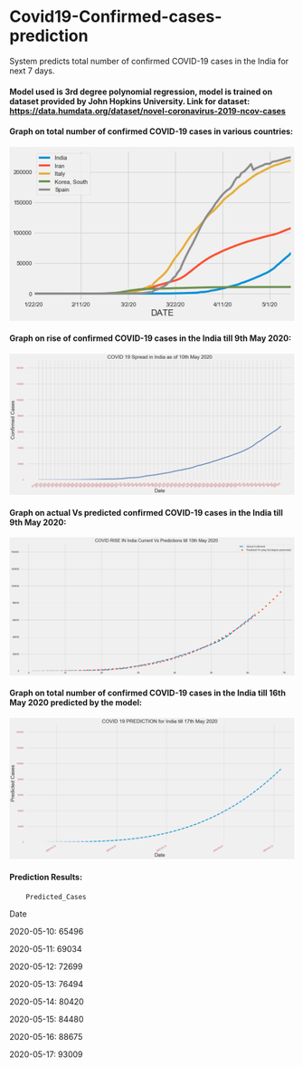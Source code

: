 # Covid19-Confirmed-cases-prediction
System predicts total number of confirmed COVID-19 cases in the India for next 7 days.

#### Model used is 3rd degree polynomial regression, model is trained on dataset provided by John Hopkins University. Link for dataset: https://data.humdata.org/dataset/novel-coronavirus-2019-ncov-cases 

#### Graph on total number of confirmed COVID-19 cases in various countries:
![Input image](graphs/img1.png)

#### Graph on rise of confirmed COVID-19 cases in the India till 9th May 2020: 
![Input image](graphs/img3.png)

#### Graph on actual Vs predicted confirmed COVID-19 cases in the India till 9th May 2020:
![Input image](graphs/img2.png)

#### Graph on total number of confirmed COVID-19 cases in the India till 16th May 2020 predicted by the model:
![Input image](graphs/img4.png)

#### Prediction Results:
        Predicted_Cases
  Date  
  
2020-05-10:            65496

2020-05-11:            69034

2020-05-12:            72699

2020-05-13:            76494

2020-05-14:            80420

2020-05-15:            84480

2020-05-16:            88675

2020-05-17:            93009
